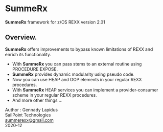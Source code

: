 # SummeRx
<b>SummeRx</b> framework for z/OS REXX version 2.01
<h2>Overview.</h2>

<b>SummeRx</b> offers improvements to bypass known limitations of REXX and enrich its functionality. 
<ul>
<li>With <b>SummeRx</b> you can pass stems to an external routine using PROCEDURE EXPOSE.
<li><b>SummeRx</b> provides dynamic modularity using pseudo code.
<li>Now you can use HEAP and OOP elements in your regular REXX procedures.
<li>With <b>SummeRx</b> HEAP services you can implement a provider-consumer scheme in your regular REXX procedures.
<li>And more other things ...
</ul>
Author : Gennady Lapidus</br>
SailPoint Technologies</br>
<a  href="mailto:summerexx@gmail.com">summerexx@gmail.com</a> </br>
2020-12</br>
                                                         
